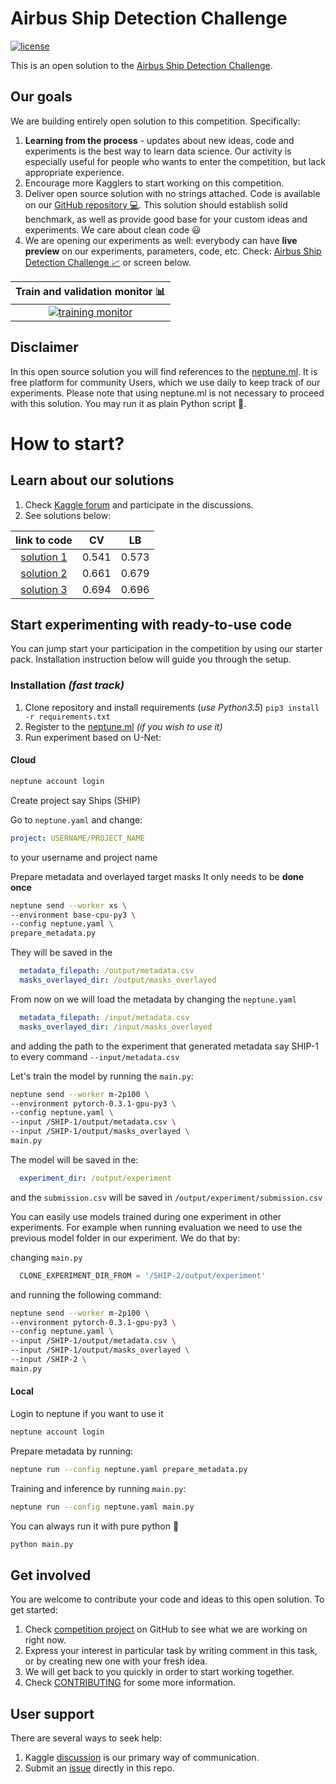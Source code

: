 # Airbus Ship Detection Challenge
[![license](https://img.shields.io/github/license/mashape/apistatus.svg?maxAge=2592000)](https://github.com/minerva-ml/open-solution-ship-detection/blob/master/LICENSE)

This is an open solution to the [Airbus Ship Detection Challenge](https://www.kaggle.com/c/airbus-ship-detection).

## Our goals
We are building entirely open solution to this competition. Specifically:
1. **Learning from the process** - updates about new ideas, code and experiments is the best way to learn data science. Our activity is especially useful for people who wants to enter the competition, but lack appropriate experience.
1. Encourage more Kagglers to start working on this competition.
1. Deliver open source solution with no strings attached. Code is available on our [GitHub repository :computer:](https://github.com/minerva-ml/open-solution-ship-detection). This solution should establish solid benchmark, as well as provide good base for your custom ideas and experiments. We care about clean code :smiley:
1. We are opening our experiments as well: everybody can have **live preview** on our experiments, parameters, code, etc. Check: [Airbus Ship Detection Challenge :chart_with_upwards_trend:](https://app.neptune.ml/neptune-ml/Ships?namedFilterId=mainListFilter) or screen below.

|Train and validation monitor :bar_chart:|
|:---:|
|[![training monitor](https://gist.githubusercontent.com/jakubczakon/cac72983726a970690ba7c33708e100b/raw/02a2ab13edfe41cbad7e04c4a75b105393c14e02/ships_neptune.png)](https://app.neptune.ml/neptune-ml/Ships)|

## Disclaimer
In this open source solution you will find references to the [neptune.ml](https://neptune.ml). It is free platform for community Users, which we use daily to keep track of our experiments. Please note that using neptune.ml is not necessary to proceed with this solution. You may run it as plain Python script :snake:.

# How to start?
## Learn about our solutions
1. Check [Kaggle forum](https://www.kaggle.com/c/airbus-ship-detection/discussion/62988) and participate in the discussions.
1. See solutions below:

| link to code | CV | LB |
|:---:|:---:|:---:|
|[solution 1](https://app.neptune.ml/neptune-ml/Ships?namedFilterId=1bc4da1e-6e47-4a26-a50e-3e55cbc052a7)|0.541|0.573|
|[solution 2](https://app.neptune.ml/neptune-ml/Ships?namedFilterId=8ad61fcb-f0ac-4aaf-aa9c-9db47e0aa222)|0.661|0.679|
|[solution 3](https://app.neptune.ml/neptune-ml/Ships?namedFilterId=be842434-7c8b-4ab9-afa5-f9c00816d3c3)|0.694|0.696|

## Start experimenting with ready-to-use code
You can jump start your participation in the competition by using our starter pack. Installation instruction below will guide you through the setup.

### Installation *(fast track)*
1. Clone repository and install requirements (*use Python3.5*) `pip3 install -r requirements.txt`
1. Register to the [neptune.ml](https://neptune.ml) _(if you wish to use it)_
1. Run experiment based on U-Net:


#### Cloud
```bash
neptune account login
```

Create project say Ships (SHIP)

Go to `neptune.yaml` and change:

```yaml
project: USERNAME/PROJECT_NAME
```
to your username and project name

Prepare metadata and overlayed target masks
It only needs to be **done once**

```bash
neptune send --worker xs \
--environment base-cpu-py3 \
--config neptune.yaml \
prepare_metadata.py

```

They will be saved in the

```yaml
  metadata_filepath: /output/metadata.csv
  masks_overlayed_dir: /output/masks_overlayed
```

From now on we will load the metadata by changing the `neptune.yaml`

```yaml
  metadata_filepath: /input/metadata.csv
  masks_overlayed_dir: /input/masks_overlayed
```

and adding the path to the experiment that generated metadata say SHIP-1 to every command `--input/metadata.csv`

Let's train the model by running the `main.py`:

```bash
neptune send --worker m-2p100 \
--environment pytorch-0.3.1-gpu-py3 \
--config neptune.yaml \
--input /SHIP-1/output/metadata.csv \
--input /SHIP-1/output/masks_overlayed \
main.py 

```

The model will be saved in the:

```yaml
  experiment_dir: /output/experiment
```

and the `submission.csv` will be saved in `/output/experiment/submission.csv`

You can easily use models trained during one experiment in other experiments.
For example when running evaluation we need to use the previous model folder in our experiment. We do that by:

changing `main.py` 

```python
  CLONE_EXPERIMENT_DIR_FROM = '/SHIP-2/output/experiment'
```

and running the following command:


```bash
neptune send --worker m-2p100 \
--environment pytorch-0.3.1-gpu-py3 \
--config neptune.yaml \
--input /SHIP-1/output/metadata.csv \
--input /SHIP-1/output/masks_overlayed \
--input /SHIP-2 \
main.py
```

#### Local
Login to neptune if you want to use it
```bash
neptune account login
```

Prepare metadata by running:

```bash
neptune run --config neptune.yaml prepare_metadata.py
```

Training and inference by running `main.py`:

```bash
neptune run --config neptune.yaml main.py
```

You can always run it with pure python :snake:

```bash
python main.py 
```

## Get involved
You are welcome to contribute your code and ideas to this open solution. To get started:
1. Check [competition project](https://github.com/neptune-ml/open-solution-ship-detection/projects/1) on GitHub to see what we are working on right now.
1. Express your interest in particular task by writing comment in this task, or by creating new one with your fresh idea.
1. We will get back to you quickly in order to start working together.
1. Check [CONTRIBUTING](CONTRIBUTING.md) for some more information.

## User support
There are several ways to seek help:
1. Kaggle [discussion](https://www.kaggle.com/c/airbus-ship-detection/discussion/62988) is our primary way of communication.
1. Submit an [issue](https://github.com/neptune-ml/open-solution-ship-detection/issues) directly in this repo.
